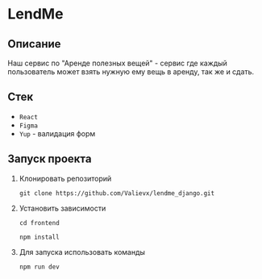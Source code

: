 # LendMe

## Описание

Наш сервис по "Аренде полезных вещей" - сервис где каждый пользователь
может взять нужную ему вещь в аренду, так же и сдать.

## Стек

- `React`
- `Figma`
- `Yup` - валидация форм

## Запуск проекта

1. Клонировать репозиторий

   `git clone https://github.com/Valievx/lendme_django.git`

2. Установить зависимости

   `cd frontend`

   `npm install`

3. Для запуска использовать команды

   `npm run dev`
